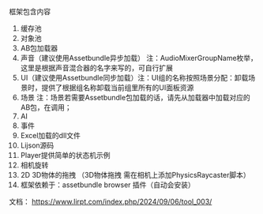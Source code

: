 框架包含内容
1. 缓存池           
2. 对象池
3. AB包加载器
4. 声音（建议使用Assetbundle异步加载） 注：AudioMixerGroupName枚举，这里是根据声音混合器的名字来写的，可自行扩展
5. UI（建议使用Assetbundle同步加载）注：UI组的名称按照场景分配：卸载场景时，提供了根据组名称卸载当前组里所有的UI面板资源
6. 场景 注：场景若需要Assetbundle包加载的话，请先从加载器中加载对应的AB包，在调用；
7. AI
8. 事件
9. Excel加载的dll文件
10. Lijson源码
11. Player提供简单的状态机示例
12. 相机旋转
13. 2D 3D物体的拖拽 （3D物体拖拽 需在相机上添加PhysicsRaycaster脚本）
14. 框架依赖于：assetbundle browser 插件（自动会安装）

文档：
https://www.lirpt.com/index.php/2024/09/06/tool_003/
